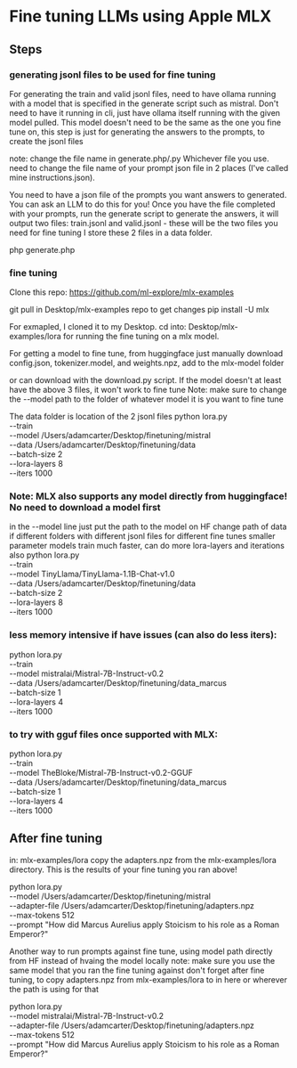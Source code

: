 # Fine tuning LLMs using Apple MLX

##  Steps

### generating jsonl files to be used for fine tuning
For generating the train and valid jsonl files, need to have ollama running with a model that is specified in the generate script such as mistral. Don't need to have it running in cli, just have ollama itself running with the given model pulled. This model doesn't need to be the same as the one you fine tune on, this step is just for generating the answers to the prompts, to create the jsonl files

note: change the file name in generate.php/.py Whichever file you use. need to change the file name of your prompt json file in 2 places (I've called mine instructions.json).

You need to have a json file of the prompts you want answers to generated. You can ask an LLM to do this for you!
Once you have the file completed with your prompts, run the generate script to generate the answers, it will output two files: train.jsonl and valid.jsonl - these will be the two files you need for fine tuning
I store these 2 files in a data folder.

php generate.php


### fine tuning
Clone this repo: https://github.com/ml-explore/mlx-examples

git pull in Desktop/mlx-examples repo to get changes
pip install -U mlx

For exmapled, I cloned it to my Desktop.
cd into: Desktop/mlx-examples/lora
for running the fine tuning on a mlx model.

For getting a model to fine tune, from huggingface just manually download config.json, tokenizer.model, and weights.npz, add to the mlx-model folder

or can download with the download.py script. If the model doesn't at least have the above 3 files, it won't work to fine tune
Note: make sure to change the --model path to the folder of whatever model it is you want to fine tune

The data folder is location of the 2 jsonl files
python lora.py \
 --train \
 --model /Users/adamcarter/Desktop/finetuning/mistral \
 --data /Users/adamcarter/Desktop/finetuning/data \
 --batch-size 2 \
 --lora-layers 8 \
 --iters 1000



### Note: MLX also supports any model directly from huggingface! No need to download a model first
in the --model line just put the path to the model on HF
change path of data if different folders with different jsonl files for different fine tunes
 smaller parameter models train much faster, can do more lora-layers and iterations also
 python lora.py \
  --train \
  --model TinyLlama/TinyLlama-1.1B-Chat-v1.0 \
  --data /Users/adamcarter/Desktop/finetuning/data \
  --batch-size 2 \
  --lora-layers 8 \
  --iters 1000


  ### less memory intensive if have issues (can also do less iters):
   python lora.py \
  --train \
  --model mistralai/Mistral-7B-Instruct-v0.2 \
  --data /Users/adamcarter/Desktop/finetuning/data_marcus \
  --batch-size 1 \
  --lora-layers 4 \
  --iters 1000


  ### to try with gguf files once supported with MLX:
   python lora.py \
  --train \
  --model TheBloke/Mistral-7B-Instruct-v0.2-GGUF \
  --data /Users/adamcarter/Desktop/finetuning/data_marcus \
  --batch-size 1 \
  --lora-layers 4 \
  --iters 1000

## After fine tuning
in: mlx-examples/lora
copy the adapters.npz from the mlx-examples/lora directory. This is the results of your fine tuning you ran above!

 python lora.py \
 --model /Users/adamcarter/Desktop/finetuning/mistral \
 --adapter-file /Users/adamcarter/Desktop/finetuning/adapters.npz \
 --max-tokens 512 \
 --prompt "How did Marcus Aurelius apply Stoicism to his role as a Roman Emperor?"

Another  way to run prompts against fine tune, using model path directly from HF instead of hvaing the model locally
note: make sure you use the same model that you ran the fine tuning against
don't forget after fine tuning, to copy adapters.npz from mlx-examples/lora to in here or wherever the path is using for that

 python lora.py \
 --model mistralai/Mistral-7B-Instruct-v0.2  \
 --adapter-file /Users/adamcarter/Desktop/finetuning/adapters.npz \
 --max-tokens 512 \
 --prompt "How did Marcus Aurelius apply Stoicism to his role as a Roman Emperor?"